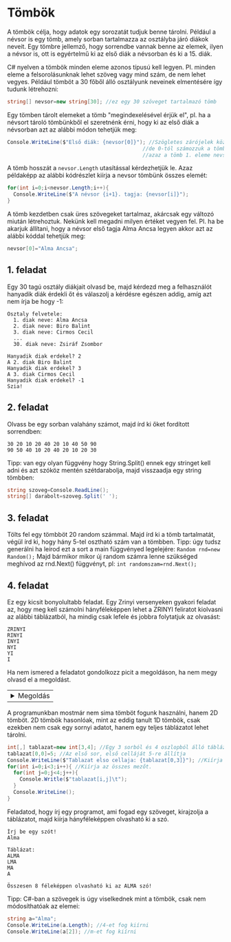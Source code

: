# Tömbök
A tömbök célja, hogy adatok egy sorozatát tudjuk benne tárolni. Például a névsor is egy tömb, amely sorban tartalmazza
az osztályba járó diákok neveit. Egy tömbre jellemző, hogy sorrendbe vannak benne az elemek, ilyen a névsor is,
ott is egyértelmű ki az első diák a névsorban és ki a 15. diák.

C# nyelven a tömbök minden eleme azonos típusú kell legyen. Pl. minden eleme a felsorolásunknak lehet szöveg vagy mind szám,
de nem lehet vegyes. Például tömböt a 30 főből álló osztályunk neveinek elmentésére így tudunk létrehozni:
```cs
string[] nevsor=new string[30]; //ez egy 30 szöveget tartalmazó tömb
```
Egy tömben tárolt elemeket a tömb "megindexelésével érjük el", pl. ha a névsort tároló tömbünkből el szeretnénk érni,
hogy ki az első diák a névsorban azt az alábbi módon tehetjük meg:
```cs
Console.WriteLine($"Első diák: {nevsor[0]}"); //Szögletes zárójelek között írjuk hanyadik diák érdekel minket,
                                            //de 0-tól számozzuk a tömb elemeit,
                                            //azaz a tömb 1. eleme nevsor[0], a második a nevsor[1] és így tovább 
```
A tömb hosszát a ```nevsor.Length``` utasítással kérdezhetjük le.
Azaz példaképp az alábbi kódrészlet kiírja a nevsor tömbünk összes elemét:
```cs
for(int i=0;i<nevsor.Length;i++){
  Console.WriteLine($"A névsor {i+1}. tagja: {nevsor[i]}");
}
```
A tömb kezdetben csak üres szövegeket tartalmaz, akárcsak egy változó miután létrehoztuk. Nekünk kell megadni milyen értéket vegyen fel.
Pl. ha be akarjuk állítani, hogy a névsor első tagja Alma Ancsa legyen akkor azt az alábbi kóddal tehetjük meg:
```cs
nevsor[0]="Alma Ancsa";
```
## 1. feladat
Egy 30 tagú osztály diákjait olvasd be, majd kérdezd meg a felhasználót hanyadik diák érdekli őt
és válaszolj a kérdésre egészen addig, amíg azt nem írja be hogy -1:
```
Osztaly felvetele:
  1. diak neve: Alma Ancsa
  2. diak neve: Biro Balint
  3. diak neve: Cirmos Cecil
  ...
  30. diak neve: Zsiráf Zsombor
  
Hanyadik diak erdekel? 2
A 2. diak Biro Balint
Hanyadik diak erdekel? 3
A 3. diak Cirmos Cecil
Hanyadik diak erdekel? -1
Szia!
```
## 2. feladat
Olvass be egy sorban valahány számot, majd írd ki őket fordított sorrendben:
```
30 20 10 20 40 20 10 40 50 90
90 50 40 10 20 40 20 10 20 30
```
Tipp: van egy olyan függvény hogy String.Split() ennek egy stringet kell adni és azt szóköz mentén szétdarabolja,
majd visszaadja egy string tömbben: 
```cs
string szoveg=Console.ReadLine();
string[] darabolt=szoveg.Split(' ');
```

## 3. feladat
Tölts fel egy tömbböt 20 random számmal. Majd írd ki a tömb tartalmatát, végül írd ki, hogy hány 5-tel osztható szám van a tömbben.
Tipp: úgy tudsz generálni ha leírod ezt a sort a main függvényed legelejére: ```Random rnd=new Random();```
Majd bármikor mikor új random számra lenne szükséged meghívod az rnd.Next() függvényt, pl: ```int randomszam=rnd.Next();```

## 4. feladat
Ez egy kicsit bonyolultabb feladat.
Egy Zrinyi versenyeken gyakori feladat az, hogy meg kell számolni hányféleképpen lehet a ZRINYI feliratot kiolvasni az alábbi táblázatból, ha mindig csak lefele és jobbra folytatjuk az olvasást: 
```
ZRINYI
RINYI
INYI
NYI
YI
I
```
Ha nem ismered a feladatot gondolkozz picit a megoldáson, ha nem megy olvasd el a megoldást.
<table><tr><td>

<details>
  <summary>Megoldás</summary>
  A 'Z' szöveget 1 féleképpen tudjuk kiolvasni. Az 'ZR' szöveget kétféleképpen, egyszer ha az első sorban szereplő 'R'-ben fejezzük be az olvasást, 1-szer ha a második sorban szereplő 'R' betűben fejezzük be. Hasonlóan a ZRINYI szót is annyiszor tudjuk kiolvasni, mint ha összeadnánk, hogy az egyes 'I' betűkben hányféleképpen juthatunk el.
 
 Már csak az a kérdés, hogy az egyes 'I' betűkbe hányféleképpen juthatunk el. A legfölső sorban lévő 'I' betűt könnyen láthatjuk, hogy csak 1 féle képpen lehet elérni, ha végig jobbra lépünk. Hasonlóan a legalsó sorban lévő 'I' betűt. A második sorban lévő 'I' betű már bonyolultabb, de ha azt nézzük, hogy ha a 2. sorban lévő 'I' betűbe honnan érkeztünk, akkor csak az 1. és a 2. sorban lévő 'Y' betű jöhet szóba. Innen jöhet az ötlet, hogy töltsünk ki egy táblázatot, hogy egy betűbe hányféleképpen juthatunk el. Ez mindig a tőle balra lévő és a felette lévő cella összege:
  
|       | Z | R | I  | N  | Y | I |
|-------|---|---|----|----|---|---|
| __Z__ | 1 | 1 | 1  | 1  | 1 | 1 |
| __R__ | 1 | 2 | 3  | 4  | 5 |   |
| __I__ | 1 | 3 | 6  | 10 |   |   |
| __N__ | 1 | 4 | 10 |    |   |   |
| __Y__ | 1 | 5 |    |    |   |   |
| __I__ | 1 |   |    |    |   |   |

 Azaz összesen 1+5+10+10+5+1=32 féleképpen tudjuk kiolvasni a ZRINYI szót.
</details>
</td></tr></table>

A programunkban mostmár nem sima tömböt fogunk használni, hanem 2D tömböt. 2D tömbök hasonlóak, mint az eddig tanult 1D tömbök, csak ezekben nem csak egy sornyi adatot, hanem egy teljes táblázatot lehet tárolni.
```cs
int[,] tablazat=new int[3,4]; //Egy 3 sorból és 4 oszlopból álló táblázatot hoz létre.
tablazat[0,0]=5; //Az első sor, első celláját 5-re állítja
Console.WriteLine($"Tablazat elso cellaja: {tablazat[0,3]}"); //Kiírja az első sor utolsó oszlopának értékét a konzolra
for(int i=0;i<3;i++){ //Kiírja az összes mezőt.
  for(int j=0;j<4;j++){
    Console.Writle($"tablazat[i,j]\t");
  }
  Console.WriteLine();
}
```
Feladatod, hogy írj egy programot, ami fogad egy szöveget, kirajzolja a táblázatot, majd kiírja hányféleképpen olvasható ki a szó.
```
Írj be egy szót!
Alma

Táblázat:
ALMA
LMA
MA
A

Összesen 8 féleképpen olvasható ki az ALMA szó!
```

Tipp: C#-ban a szövegek is úgy viselkednek mint a tömbök, csak nem módosíthatóak az elemei:
```cs
string a="Alma";
Console.WriteLine(a.Length); //4-et fog kiírni
Console.WriteLine(a[2]); //m-et fog kiírni
```
